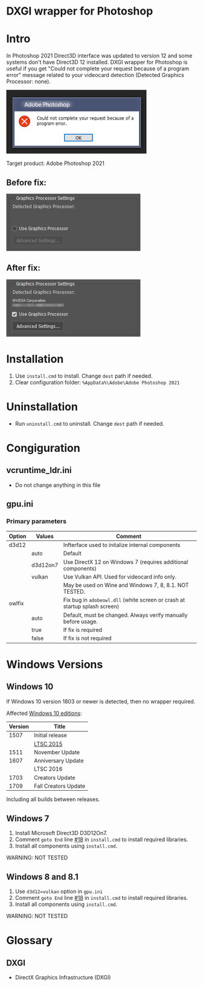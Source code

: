 # DXGI wrapper for Photoshop

# Intro

In Photoshop 2021 Direct3D interface was updated to version 12 and some systems don't have Direct3D 12 installed.
DXGI wrapper for Photoshop is useful if you get "Could not complete your request because of a program error" message related to your videocard detection (Detected Graphics Processor: none).

![](img/error.png)

Target product: Adobe Photoshop 2021

## Before fix:

![](img/before.png)

## After fix:

![](img/after.png)

# Installation

1. Use `install.cmd` to install. Change `dest` path if needed.
2. Clear configuration folder: `%AppData%\Adobe\Adobe Photoshop 2021`

# Uninstallation

- Run `uninstall.cmd` to uninstall. Change `dest` path if needed.

# Congiguration

## vcruntime_ldr.ini

- Do not change anything in this file

## gpu.ini

### Primary parameters

| Option	| Values	| Comment	|
|-----		|------		|---------|
|d3d12		|		|Infterface used to initalize internal components
|		|auto		|Default
|		|d3d12on7	|Use DirectX 12 on Windows 7 (requires additional components)
|		|vulkan		|Use Vulkan API. Used for videocard info only.
|		|		|May be used on Wine and Windows 7, 8, 8.1. NOT TESTED.
|owlfix		|		|Fix bug in `adobeowl.dll` (white screen or crash at startup splash screen)
|		|auto		|Default, must be changed. Always verify manually before usage.
|		|true		|If fix is required
|		|false		|If fix is not required

# Windows Versions

## Windows 10

If Windows 10 version 1803 or newer is detected, then no wrapper required.

Affected [Windows 10 editions](https://en.wikipedia.org/wiki/Windows_10_editions):

| Version	| Title	|
|----	|------|
|1507	|Initial release
|	|[LTSC 2015](https://docs.microsoft.com/en-us/windows/whats-new/ltsc/)
|1511	|November Update
|1607	|Anniversary Update
|	|LTSC 2016
|1703	|Creators Update
|1709	|Fall Creators Update

Including all builds between releases.


## Windows 7

1. Install Microsoft Direct3D D3D12On7.
2. Comment `goto End` line [#18](install.cmd#L18) in `install.cmd` to install required libraries.
3. Install all components using `install.cmd`.

WARNING: NOT TESTED

## Windows 8 and 8.1

1. Use `d3d12=vulkan` option in `gpu.ini`
2. Comment `goto End` line [#18](install.cmd#L18) in `install.cmd` to install required libraries.
3. Install all components using `install.cmd`.

WARNING: NOT TESTED

# Glossary

## DXGI

- DirectX Graphics Infrastructure (DXGI)

